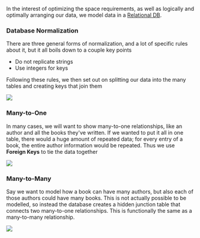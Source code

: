 

In the interest of optimizing the space requirements, as well as logically and optimally arranging our data, we model data in a [Relational DB](Relational%20DB.md).


### Database Normalization

There are three general forms of normalization, and a lot of specific rules about it, but it all boils down to a couple key points

- Do not replicate strings
- Use integers for keys

Following these rules, we then set out on splitting our data into the many tables and creating keys that join them

![](Pasted%20image%2020220415010433.png)


### Many-to-One

In many cases, we will want to show many-to-one relationships, like an author and all the books they've written. If we wanted to put it all in one table, there would a huge amount of repeated data; for every entry of a book, the entire author information would be repeated. Thus we use **Foreign Keys** to tie the data together

![](Pasted%20image%2020220415005708.png)


### Many-to-Many

Say we want to model how a book can have many authors, but also each of those authors could have many books. This is not actually possible to be modelled, so instead the database creates a hidden junction table that connects two many-to-one relationships. This is functionally the same as a many-to-many relationship.

![](Pasted%20image%2020220415010015.png)